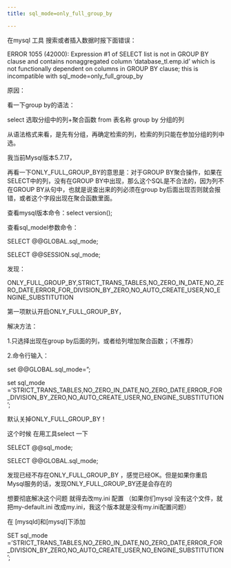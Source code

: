 ```yaml
---
title: sql_mode=only_full_group_by

---
```

  在mysql 工具 搜索或者插入数据时报下面错误：

  ERROR 1055 (42000): Expression #1 of SELECT list is not in GROUP BY clause and contains nonaggregated column &#8216;database_tl.emp.id&#8217; which is not functionally dependent on columns in GROUP BY clause; this is incompatible with sql_mode=only_full_group_by

  原因：

  看一下group by的语法：

  select 选取分组中的列+聚合函数 from 表名称 group by 分组的列

  从语法格式来看，是先有分组，再确定检索的列，检索的列只能在参加分组的列中选。

  我当前Mysql版本5.7.17，

  再看一下ONLY_FULL_GROUP_BY的意思是：对于GROUP BY聚合操作，如果在SELECT中的列，没有在GROUP BY中出现，那么这个SQL是不合法的，因为列不在GROUP BY从句中，也就是说查出来的列必须在group by后面出现否则就会报错，或者这个字段出现在聚合函数里面。

  查看mysql版本命令：select version();

  查看sql_model参数命令：

  SELECT @@GLOBAL.sql_mode;

  SELECT @@SESSION.sql_mode;

  发现：

  ONLY_FULL_GROUP_BY,STRICT_TRANS_TABLES,NO_ZERO_IN_DATE,NO_ZERO_DATE,ERROR_FOR_DIVISION_BY_ZERO,NO_AUTO_CREATE_USER,NO_ENGINE_SUBSTITUTION

  第一项默认开启ONLY_FULL_GROUP_BY，

  解决方法：

  1.只选择出现在group by后面的列，或者给列增加聚合函数；（不推荐）

  2.命令行输入：

  set @@GLOBAL.sql_mode=&#8221;;

  set sql_mode =&#8217;STRICT_TRANS_TABLES,NO_ZERO_IN_DATE,NO_ZERO_DATE,ERROR_FOR_DIVISION_BY_ZERO,NO_AUTO_CREATE_USER,NO_ENGINE_SUBSTITUTION&#8217;;

  默认关掉ONLY_FULL_GROUP_BY！

  这个时候 在用工具select 一下

  SELECT @@sql_mode;

  SELECT @@GLOBAL.sql_mode;

  发现已经不存在ONLY_FULL_GROUP_BY ，感觉已经OK。但是如果你重启Mysql服务的话，发现ONLY_FULL_GROUP_BY还是会存在的

  想要彻底解决这个问题 就得去改my.ini 配置 （如果你们mysql 没有这个文件，就把my-default.ini 改成my.ini，我这个版本就是没有my.ini配置问题）

  在 [mysqld]和[mysql]下添加

  SET sql_mode =&#8217;STRICT_TRANS_TABLES,NO_ZERO_IN_DATE,NO_ZERO_DATE,ERROR_FOR_DIVISION_BY_ZERO,NO_AUTO_CREATE_USER,NO_ENGINE_SUBSTITUTION&#8217;;
